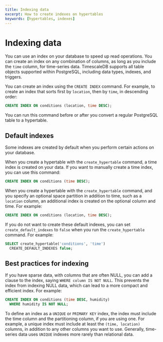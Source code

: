 ```yaml
---
title: Indexing data
excerpt: How to create indexes on hypertables
keywords: [hypertables, indexes]
---
```


# Indexing data
You can use an index on your database to speed up read operations. You can
create an index on any combination of columns, as long as you include the `time`
column, for time-series data. TimescaleDB supports all table objects supported
within PostgreSQL, including data types, indexes, and triggers.

You can create an index using the `CREATE INDEX` command. For example, to create
an index that sorts first by `location`, then by `time`, in descending order:
```sql
CREATE INDEX ON conditions (location, time DESC);
```

You can run this command before or after you convert a regular PostgreSQL table
to a hypertable.

## Default indexes
Some indexes are created by default when you perform certain actions on your
database.

When you create a hypertable with the `create_hypertable` command, a time index
is created on your data. If you want to manually create a time index, you can
use this command:
```sql
CREATE INDEX ON conditions (time DESC);
```

When you create a hypertable with the `create_hypertable` command, and you specify an optional space partition in addition to time, such as a `location` column, an additional index is created on the optional column and time. For example:
```sql
CREATE INDEX ON conditions (location, time DESC);
```

If you do not want to create these default indexes, you can set
`create_default_indexes` to `false` when you run the `create_hypertable` command.
For example:
```sql
SELECT create_hypertable('conditions', 'time')
  CREATE_DEFAULT_INDEXES false;
```

## Best practices for indexing
If you have sparse data, with columns that are often NULL, you can add a clause
to the index, saying `WHERE column IS NOT NULL`. This prevents the index from
indexing NULL data, which can lead to a more compact and efficient index. For
example:
```sql
CREATE INDEX ON conditions (time DESC, humidity)
  WHERE humidity IS NOT NULL;
```

To define an index as a `UNIQUE` or `PRIMARY KEY` index, the index must include
the time column and the partitioning column, if you are using one. For example,
a unique index must include at least the `(time, location)` columns, in addition
to any other columns you want to use. Generally,
time-series data uses `UNIQUE` indexes more rarely than relational data.

[create_hypertable]: /api/:currentVersion:/hypertable/create_hypertable/
